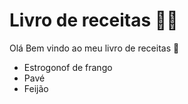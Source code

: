 # Livro de receitas :man_cook:

Olá Bem vindo ao meu livro de receitas :clap:

- Estrogonof de frango
- Pavé
- Feijão
